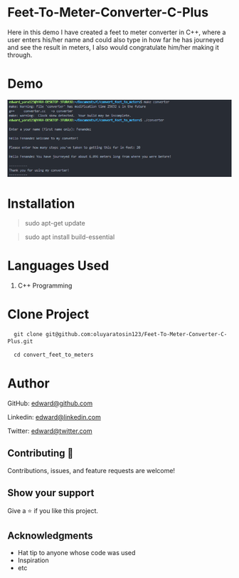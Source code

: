# Feet-To-Meter-Converter-C-Plus
Here in this demo I have created a feet to meter converter in C++, where a user enters his/her name and could also type in how far he has journeyed and see the result in meters, I also would congratulate him/her making it through.

# Demo
![C](./assets/feetToMeterConverter.PNG)

# Installation
> sudo apt-get update

> sudo apt install build-essential

# Languages Used
1. C++ Programming

# Clone Project
```
  git clone git@github.com:oluyaratosin123/Feet-To-Meter-Converter-C-Plus.git
```

```C
  cd convert_feet_to_meters
```

# Author

GitHub: [edward@github.com](https://github.com/oluyaratosin123)

Linkedin: [edward@linkedin.com](https://www.linkedin.com/in/edward-oluyara/)

Twitter: [edward@twitter.com](https://twitter.com/TOluyara)

## Contributing :handshake:
Contributions, issues, and feature requests are welcome!

## Show your support
Give a 	:star: if you like this project.

## Acknowledgments
* Hat tip to anyone whose code was used
* Inspiration
* etc
